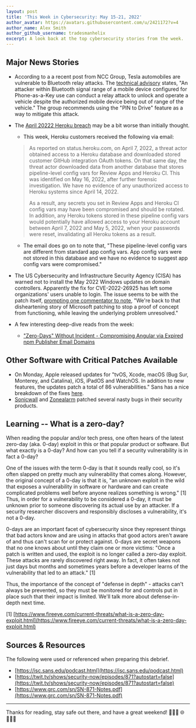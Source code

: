 ```yaml
---
layout: post
title: 'This Week in Cybersecurity: May 15-21, 2022'
author_avatar: https://avatars.githubusercontent.com/u/2421172?v=4
author_name: Alex Smith
author_github_username: tradesmanhelix
excerpt: A look back at the top cybersecurity stories from the week.
---
```


##  Major News Stories
* According to a a recent post from NCC Group, Tesla automobiles are vulnerable to Bluetooth relay attacks. The [technical advisory](https://research.nccgroup.com/2022/05/15/technical-advisory-tesla-ble-phone-as-a-key-passive-entry-vulnerable-to-relay-attacks/) states, "An attacker within Bluetooth signal range of a mobile device configured for Phone-as-a-Key use can conduct a relay attack to unlock and operate a vehicle despite the authorized mobile device being out of range of the vehicle." The group recommends using the "PIN to Drive" feature as a way to mitigate this attack.
* The [April 20222 Heroku breach](https://status.heroku.com/incidents/2413) may be a bit worse than initially thought.
  * This week, Heroku customers received the following via email:
  > As reported on status.heroku.com, on April 7, 2022, a threat actor obtained access to a Heroku database and downloaded stored customer GitHub integration OAuth tokens. On that same day, the threat actor downloaded data from another database that stores pipeline-level config vars for Review Apps and Heroku CI. This was identified on May 16, 2022, after further forensic investigation. We have no evidence of any unauthorized access to Heroku systems since April 14, 2022.
  >
  > As a result, any secrets you set in Review Apps and Heroku CI config vars may have been compromised and should be rotated. In addition, any Heroku tokens stored in these pipeline config vars would potentially have allowed access to your Heroku account between April 7, 2022 and May 5, 2022, when your passwords were reset, invalidating all Heroku tokens as a result.

  * The email does go on to note that, "These pipeline-level config vars are different from standard app config vars. App config vars were not stored in this database and we have no evidence to suggest app config vars were compromised."  

* The US Cybersecurity and Infrastructure Security Agency (CISA) has warned not to install the May 2022 Windows updates on domain controllers. Apparently the fix for CVE-2022-26925 has left some organizations' users unable to login. The issue seems to be with the patch itself, [prompting one commentator to note](https://www.grc.com/sn/SN-871-Notes.pdf), "We're back to that disheartening story of Microsoft patching to stop a proof of concept from functioning, while leaving the underlying problem unresolved."
* A few interesting deep-dive reads from the week:
  * ["Zero-Days" Without Incident - Compromising Angular via Expired npm Publisher Email Domains](https://thehackerblog.com/zero-days-without-incident-compromising-angular-via-expired-npm-publisher-email-domains-7kZplW4x/)

## Other Software with Critical Patches Available
* On Monday, Apple released updates for "tvOS, Xcode, macOS (Bug Sur, Monterey, and Catalina), iOS, iPadOS and WatchOS. In addition to new features, the updates patch a total of 86 vulnerabilities." Sans has a nice breakdown of the fixes [here](https://isc.sans.edu/diary/rss/28654s).
* [Sonicwall](https://psirt.global.sonicwall.com/vuln-detail/SNWLID-2022-0009) and [Zonealarm](https://www.zonealarm.com/software/extreme-security/release-history) patched several nasty bugs in their security products.

## Learning -- What is a zero-day?
When reading the popular and/or tech press, one often hears of the latest zero-day (aka. 0-day) exploit in this or that popular product or software. But what exactly is a 0-day? And how can you tell if a security vulnerability is in fact a 0-day?

One of the issues with the term 0-day is that it sounds really cool, so it's often slapped on pretty much any vulnerability that comes along. However, the original concept of a 0-day is that it is, "an unknown exploit in the wild that exposes a vulnerability in software or hardware and can create complicated problems well before anyone realizes something is wrong." [1] Thus, in order for a vulnerability to be considered a 0-day, it must be unknown prior to someone discovering its actual use by an attacker. If a security researcher discovers and responsibly discloses a vulnerability, it's not a 0-day.

0-days are an important facet of cybersecurity since they represent things that bad actors know and are using in attacks that good actors aren't aware of and thus can't scan for or protect against. 0-days are secret weapons that no one knows about until they claim one or more victims: "Once a patch is written and used, the exploit is no longer called a zero-day exploit. These attacks are rarely discovered right away. In fact, it often takes not just days but months and sometimes years before a developer learns of the vulnerability that led to an attack." [1]

Thus, the importance of the concept of "defense in depth" - attacks can't always be prevented, so they must be monitored for and controls put in place such that their impact is limited. We'll talk more about defense-in-depth next time.

[1] [https://www.fireeye.com/current-threats/what-is-a-zero-day-exploit.html](https://www.fireeye.com/current-threats/what-is-a-zero-day-exploit.html)  

## Sources & Resources
The following were used or referenced when preparing this debrief.
* [https://isc.sans.edu/podcast.html](https://isc.sans.edu/podcast.html)
* [https://twit.tv/shows/security-now/episodes/871?autostart=false](https://twit.tv/shows/security-now/episodes/871?autostart=false)
* [https://www.grc.com/sn/SN-871-Notes.pdf](https://www.grc.com/sn/SN-871-Notes.pdf)

----

Thanks for reading, stay safe out there, and have a great weekend! 👩🏾‍💻 🌐 👨🏼‍💻
